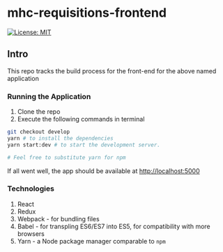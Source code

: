 # mhc-requisitions-frontend

[![License: MIT](https://img.shields.io/badge/License-MIT-yellow.svg)](https://opensource.org/licenses/MIT)

## Intro

This repo tracks the build process for the front-end for the above named application

### Running the Application

1. Clone the repo
2. Execute the following commands in terminal

```bash
git checkout develop
yarn # to install the dependencies
yarn start:dev # to start the development server.

# Feel free to substitute yarn for npm
```

If all went well, the app should be available at [http://localhost:5000](http://localhost:5000)

### Technologies

1. React
2. Redux
3. Webpack - for bundling files
4. Babel - for transpling ES6/ES7 into ES5, for compatibility with more browsers
5. Yarn - a Node package manager comparable to `npm`
